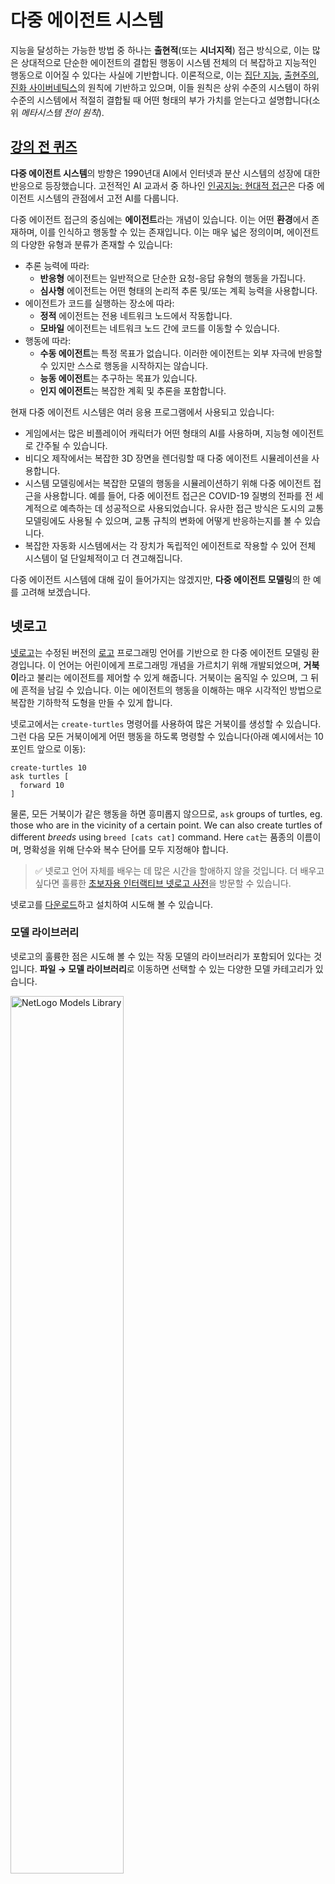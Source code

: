 # 다중 에이전트 시스템

지능을 달성하는 가능한 방법 중 하나는 **출현적**(또는 **시너지적**) 접근 방식으로, 이는 많은 상대적으로 단순한 에이전트의 결합된 행동이 시스템 전체의 더 복잡하고 지능적인 행동으로 이어질 수 있다는 사실에 기반합니다. 이론적으로, 이는 [집단 지능](https://en.wikipedia.org/wiki/Collective_intelligence), [출현주의](https://en.wikipedia.org/wiki/Global_brain), [진화 사이버네틱스](https://en.wikipedia.org/wiki/Global_brain)의 원칙에 기반하고 있으며, 이들 원칙은 상위 수준의 시스템이 하위 수준의 시스템에서 적절히 결합될 때 어떤 형태의 부가 가치를 얻는다고 설명합니다(소위 *메타시스템 전이 원칙*).

## [강의 전 퀴즈](https://red-field-0a6ddfd03.1.azurestaticapps.net/quiz/123)

**다중 에이전트 시스템**의 방향은 1990년대 AI에서 인터넷과 분산 시스템의 성장에 대한 반응으로 등장했습니다. 고전적인 AI 교과서 중 하나인 [인공지능: 현대적 접근](https://en.wikipedia.org/wiki/Artificial_Intelligence:_A_Modern_Approach)은 다중 에이전트 시스템의 관점에서 고전 AI를 다룹니다.

다중 에이전트 접근의 중심에는 **에이전트**라는 개념이 있습니다. 이는 어떤 **환경**에서 존재하며, 이를 인식하고 행동할 수 있는 존재입니다. 이는 매우 넓은 정의이며, 에이전트의 다양한 유형과 분류가 존재할 수 있습니다:

* 추론 능력에 따라:
   - **반응형** 에이전트는 일반적으로 단순한 요청-응답 유형의 행동을 가집니다.
   - **심사형** 에이전트는 어떤 형태의 논리적 추론 및/또는 계획 능력을 사용합니다.
* 에이전트가 코드를 실행하는 장소에 따라:
   - **정적** 에이전트는 전용 네트워크 노드에서 작동합니다.
   - **모바일** 에이전트는 네트워크 노드 간에 코드를 이동할 수 있습니다.
* 행동에 따라:
   - **수동 에이전트**는 특정 목표가 없습니다. 이러한 에이전트는 외부 자극에 반응할 수 있지만 스스로 행동을 시작하지는 않습니다.
   - **능동 에이전트**는 추구하는 목표가 있습니다.
   - **인지 에이전트**는 복잡한 계획 및 추론을 포함합니다.

현재 다중 에이전트 시스템은 여러 응용 프로그램에서 사용되고 있습니다:

* 게임에서는 많은 비플레이어 캐릭터가 어떤 형태의 AI를 사용하며, 지능형 에이전트로 간주될 수 있습니다.
* 비디오 제작에서는 복잡한 3D 장면을 렌더링할 때 다중 에이전트 시뮬레이션을 사용합니다.
* 시스템 모델링에서는 복잡한 모델의 행동을 시뮬레이션하기 위해 다중 에이전트 접근을 사용합니다. 예를 들어, 다중 에이전트 접근은 COVID-19 질병의 전파를 전 세계적으로 예측하는 데 성공적으로 사용되었습니다. 유사한 접근 방식은 도시의 교통 모델링에도 사용될 수 있으며, 교통 규칙의 변화에 어떻게 반응하는지를 볼 수 있습니다.
* 복잡한 자동화 시스템에서는 각 장치가 독립적인 에이전트로 작용할 수 있어 전체 시스템이 덜 단일체적이고 더 견고해집니다.

다중 에이전트 시스템에 대해 깊이 들어가지는 않겠지만, **다중 에이전트 모델링**의 한 예를 고려해 보겠습니다.

## 넷로고

[넷로고](https://ccl.northwestern.edu/netlogo/)는 수정된 버전의 [로고](https://en.wikipedia.org/wiki/Logo_(programming_language)) 프로그래밍 언어를 기반으로 한 다중 에이전트 모델링 환경입니다. 이 언어는 어린이에게 프로그래밍 개념을 가르치기 위해 개발되었으며, **거북이**라고 불리는 에이전트를 제어할 수 있게 해줍니다. 거북이는 움직일 수 있으며, 그 뒤에 흔적을 남길 수 있습니다. 이는 에이전트의 행동을 이해하는 매우 시각적인 방법으로 복잡한 기하학적 도형을 만들 수 있게 합니다.

넷로고에서는 `create-turtles` 명령어를 사용하여 많은 거북이를 생성할 수 있습니다. 그런 다음 모든 거북이에게 어떤 행동을 하도록 명령할 수 있습니다(아래 예시에서는 10 포인트 앞으로 이동):

```
create-turtles 10
ask turtles [
  forward 10
]
```

물론, 모든 거북이가 같은 행동을 하면 흥미롭지 않으므로, `ask` groups of turtles, eg. those who are in the vicinity of a certain point. We can also create turtles of different *breeds* using `breed [cats cat]` command. Here `cat`는 품종의 이름이며, 명확성을 위해 단수와 복수 단어를 모두 지정해야 합니다.

> ✅ 넷로고 언어 자체를 배우는 데 많은 시간을 할애하지 않을 것입니다. 더 배우고 싶다면 훌륭한 [초보자용 인터랙티브 넷로고 사전](https://ccl.northwestern.edu/netlogo/bind/)을 방문할 수 있습니다.

넷로고를 [다운로드](https://ccl.northwestern.edu/netlogo/download.shtml)하고 설치하여 시도해 볼 수 있습니다.

### 모델 라이브러리

넷로고의 훌륭한 점은 시도해 볼 수 있는 작동 모델의 라이브러리가 포함되어 있다는 것입니다. **파일 → 모델 라이브러리**로 이동하면 선택할 수 있는 다양한 모델 카테고리가 있습니다.

<img alt="NetLogo Models Library" src="images/NetLogo-ModelLib.png" width="60%"/>

> 드미트리 소쉬니코프의 모델 라이브러리 스크린샷

모델 중 하나를 열 수 있습니다. 예를 들어 **생물학 → 떼짓기**를 선택할 수 있습니다.

### 주요 원칙

모델을 열면 기본 넷로고 화면으로 이동합니다. 여기에는 유한한 자원(풀)을 고려한 늑대와 양의 개체군을 설명하는 샘플 모델이 있습니다.

![NetLogo Main Screen](../../../../../translated_images/NetLogo-Main.32653711ec1a01b3cab22ec0b148e64193d0b979b055285bef329d5e3d6958c5.ko.png)

> 드미트리 소쉬니코프의 스크린샷

이 화면에서 볼 수 있는 것들:

* **인터페이스** 섹션에는 다음이 포함됩니다:
  - 모든 에이전트가 사는 주요 필드
  - 버튼, 슬라이더 등 다양한 제어 요소
  - 시뮬레이션의 매개변수를 표시하는 데 사용할 수 있는 그래프
* **코드** 탭에는 넷로고 프로그램을 입력할 수 있는 편집기가 포함되어 있습니다.

대부분의 경우, 인터페이스에는 시뮬레이션 상태를 초기화하는 **설정** 버튼과 실행을 시작하는 **시작** 버튼이 있습니다. 이들은 코드에서 다음과 같은 형태의 해당 핸들러에 의해 처리됩니다:

```
to go [
...
]
```

넷로고의 세계는 다음 객체로 구성됩니다:

* **에이전트**(거북이)는 필드를 가로질러 이동하고 어떤 행동을 할 수 있습니다. 에이전트에게 명령을 내리려면 `ask turtles [...]` syntax, and the code in brackets is executed by all agents in *turtle mode*.
* **Patches** are square areas of the field, on which agents live. You can refer to all agents on the same patch, or you can change patch colors and some other properties. You can also `ask patches`를 사용합니다.
* **관찰자**는 세계를 제어하는 고유한 에이전트입니다. 모든 버튼 핸들러는 *관찰자 모드*에서 실행됩니다.

> ✅ 다중 에이전트 환경의 아름다움은 거북이 모드 또는 패치 모드에서 실행되는 코드가 모든 에이전트에 의해 동시에 병렬로 실행된다는 점입니다. 따라서 약간의 코드를 작성하고 개별 에이전트의 행동을 프로그래밍함으로써 시뮬레이션 시스템 전체의 복잡한 행동을 생성할 수 있습니다.

### 떼짓기

다중 에이전트 행동의 예로 **[떼짓기](https://en.wikipedia.org/wiki/Flocking_(behavior))**를 고려해 보겠습니다. 떼짓기는 새 떼가 나는 방식과 매우 유사한 복잡한 패턴입니다. 그들이 나는 모습을 보면 어떤 집단 알고리즘을 따르거나 어떤 형태의 *집단 지능*을 가지고 있다고 생각할 수 있습니다. 그러나 이 복잡한 행동은 각 개별 에이전트(이 경우 *새*)가 짧은 거리에서 다른 에이전트를 관찰하고 세 가지 간단한 규칙을 따를 때 발생합니다:

* **정렬** - 이웃 에이전트의 평균 방향으로 조정합니다.
* **응집** - 이웃의 평균 위치로 조정하려고 합니다(*장거리 끌어당김*).
* **분리** - 다른 새에 너무 가까워지면 멀어지려고 합니다(*단거리 반발*).

떼짓기 예제를 실행하고 행동을 관찰할 수 있습니다. 또한 *분리 정도*나 *시야 범위*와 같은 매개변수를 조정할 수 있으며, 이는 각 새가 볼 수 있는 거리를 정의합니다. 시야 범위를 0으로 줄이면 모든 새가 실명하게 되어 떼짓기가 중단됩니다. 분리를 0으로 줄이면 모든 새가 일렬로 모입니다.

> ✅ **코드** 탭으로 전환하여 떼짓기의 세 가지 규칙(정렬, 응집, 분리)이 코드에서 어떻게 구현되어 있는지 확인하세요. 시야에 있는 에이전트만 참조하는 방식을 주목하세요.

### 시도해 볼 다른 모델

실험해 볼 수 있는 몇 가지 흥미로운 모델이 있습니다:

* **예술 → 불꽃놀이**는 불꽃놀이가 개별 불꽃줄의 집단 행동으로 간주될 수 있는 방법을 보여줍니다.
* **사회 과학 → 교통 기본** 및 **사회 과학 → 교통 격자**는 신호등이 있는 1D 및 2D 격자에서 도시 교통 모델을 보여줍니다. 시뮬레이션의 각 자동차는 다음 규칙을 따릅니다:
   - 앞에 공간이 비어 있으면 가속합니다(특정 최대 속도까지).
   - 앞에 장애물이 보이면 브레이크를 밟습니다(운전자가 볼 수 있는 거리를 조정할 수 있습니다).
* **사회 과학 → 파티**는 사람들이 칵테일 파티에서 어떻게 그룹을 이루는지를 보여줍니다. 그룹의 행복도를 가장 빨리 증가시키는 매개변수 조합을 찾을 수 있습니다.

이러한 예에서 볼 수 있듯이, 다중 에이전트 시뮬레이션은 동일하거나 유사한 논리를 따르는 개인으로 구성된 복잡한 시스템의 행동을 이해하는 데 매우 유용한 방법이 될 수 있습니다. 또한 컴퓨터 게임의 [NPC](https://en.wikipedia.org/wiki/NPC)나 3D 애니메이션 세계의 에이전트를 제어하는 데 사용할 수 있습니다.

## 심사형 에이전트

위에서 설명한 에이전트는 매우 단순하여 어떤 알고리즘을 사용하여 환경의 변화에 반응합니다. 따라서 이들은 **반응형 에이전트**입니다. 그러나 때때로 에이전트는 추론하고 행동을 계획할 수 있으며, 이 경우 **심사형**이라고 불립니다.

전형적인 예는 인간으로부터 휴가 투어를 예약하라는 지시를 받는 개인 에이전트입니다. 인터넷에 존재하는 많은 에이전트가 이를 도와줄 수 있다고 가정해 보겠습니다. 그러면 해당 에이전트는 다른 에이전트에게 연락하여 어떤 항공편이 가능한지, 다양한 날짜에 대한 호텔 가격이 얼마인지 확인하고 최상의 가격을 협상하려고 할 것입니다. 휴가 계획이 완료되고 소유자에 의해 확인되면 예약을 진행할 수 있습니다.

이를 위해 에이전트는 **통신**을 해야 합니다. 성공적인 통신을 위해 그들은 다음이 필요합니다:

* 지식을 교환하기 위한 일부 **표준 언어**, 예를 들어 [지식 교환 형식](https://en.wikipedia.org/wiki/Knowledge_Interchange_Format) (KIF) 및 [지식 쿼리 및 조작 언어](https://en.wikipedia.org/wiki/Knowledge_Query_and_Manipulation_Language) (KQML). 이러한 언어는 [행위 이론](https://en.wikipedia.org/wiki/Speech_act)을 기반으로 설계되었습니다.
* 이러한 언어는 또한 다양한 **경매 유형**을 기반으로 한 **협상 프로토콜**을 포함해야 합니다.
* 그들이 동일한 개념을 참조하고 그 의미를 이해할 수 있도록 **공통 온톨로지**가 필요합니다.
* 다양한 에이전트가 무엇을 할 수 있는지를 **발견**할 수 있는 방법이 필요합니다. 이것도 어떤 형태의 온톨로지를 기반으로 합니다.

심사형 에이전트는 반응형 에이전트보다 훨씬 더 복잡합니다. 왜냐하면 그들은 환경의 변화에 단순히 반응할 뿐만 아니라 *행동을 시작*할 수 있어야 하기 때문입니다. 심사형 에이전트를 위한 제안된 아키텍처 중 하나는 Belief-Desire-Intention (BDI) 에이전트입니다:

* **신념**은 에이전트의 환경에 대한 지식의 집합을 형성합니다. 이는 지식 기반 또는 에이전트가 환경의 특정 상황에 적용할 수 있는 규칙의 집합으로 구조화될 수 있습니다.
* **욕구**는 에이전트가 하고자 하는 것을 정의합니다. 즉, 그것의 목표입니다. 예를 들어, 위의 개인 비서 에이전트의 목표는 투어를 예약하는 것이고, 호텔 에이전트의 목표는 이익을 극대화하는 것입니다.
* **의도**는 에이전트가 목표를 달성하기 위해 계획하는 특정 행동입니다. 행동은 일반적으로 환경을 변화시키고 다른 에이전트와의 통신을 유발합니다.

[JADE](https://jade.tilab.com/)와 같은 다중 에이전트 시스템을 구축하기 위한 플랫폼이 있습니다. [이 논문](https://arxiv.org/ftp/arxiv/papers/2007/2007.08961.pdf)은 다중 에이전트 플랫폼에 대한 리뷰와 함께 다중 에이전트 시스템의 간략한 역사 및 다양한 사용 시나리오를 포함하고 있습니다.

## 결론

다중 에이전트 시스템은 매우 다양한 형태를 취할 수 있으며, 여러 가지 응용 프로그램에서 사용될 수 있습니다. 이들은 모두 개별 에이전트의 단순한 행동에 초점을 맞추고, **시너지 효과**로 인해 전체 시스템의 더 복잡한 행동을 달성하려고 합니다.

## 🚀 도전 과제

이 수업을 실제 세계에 적용해 보고 문제를 해결할 수 있는 다중 에이전트 시스템을 구상해 보세요. 예를 들어, 학교 버스 노선을 최적화하기 위해 다중 에이전트 시스템이 무엇을 해야 할까요? 제과점에서는 어떻게 작동할 수 있을까요?

## [강의 후 퀴즈](https://red-field-0a6ddfd03.1.azurestaticapps.net/quiz/223)

## 리뷰 및 자기 학습

이러한 유형의 시스템이 산업에서 어떻게 사용되는지 검토해 보세요. 제조업 또는 비디오 게임 산업과 같은 분야를 선택하고 다중 에이전트 시스템이 독특한 문제를 해결하는 데 어떻게 사용될 수 있는지 알아보세요.

## [넷로고 과제](assignment.md)

**면책 조항**:  
이 문서는 기계 기반 AI 번역 서비스를 사용하여 번역되었습니다. 정확성을 위해 노력하고 있지만, 자동 번역에는 오류나 부정확성이 포함될 수 있음을 유의하시기 바랍니다. 원본 문서는 해당 언어로 작성된 권위 있는 출처로 간주되어야 합니다. 중요한 정보의 경우, 전문 인간 번역을 권장합니다. 이 번역을 사용함으로 인해 발생하는 오해나 잘못된 해석에 대해 우리는 책임을 지지 않습니다.